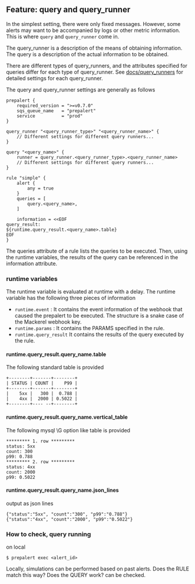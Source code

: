 ## Feature: query and query_runner

In the simplest setting, there were only fixed messages.
However, some alerts may want to be accompanied by logs or other metric information.
This is where `query` and `query_runner` come in.

The query_runner is a description of the means of obtaining information.
The query is a description of the actual information to be obtained.

There are different types of query_runners, and the attributes specified for queries differ for each type of query_runner.
See [docs/query_runners](query_runners/) for detailed settings for each query_runner.

The query and query_runner settings are generally as follows

```hcl
prepalert {
    required_version = ">=v0.7.0"
    sqs_queue_name   = "prepalert"
    service          = "prod"
}

query_runner "<query_runner_type>" "<query_runner_name>" {
    // Different settings for different query runners...
}

query "<query_name>" {
    runner = query_runner.<query_runner_type>.<query_runner_name>
    // Different settings for different query runners...
}

rule "simple" {
    alert {
        any = true
    }
    queries = [
        query.<query_name>,
    ]

    information = <<EOF
query_result:
${runtime.query_result.<query_name>.table}
EOF
}
```

The queries attribute of a rule lists the queries to be executed.
Then, using the runtime variables, the results of the query can be referenced in the information attribute.

### runtime variables

The runtime variable is evaluated at runtime with a delay.
The runtime variable has the following three pieces of information

* `runtime.event`  : It contains the event information of the webhook that caused the prepalert to be executed. The structure is a snake case of the Mackerel webhook key.
* `runtime.params` : It contains the PARAMS specified in the rule.
* `runtime.query_result` It contains the results of the query executed by the rule. 

#### runtime.query_result.__query_name__.table 

The following standard table is provided

```
+--------+-------+--------+
| STATUS | COUNT |    P99 |
+--------+-------+--------+
|    5xx |   300 |  0.788 |
|    4xx |  2000 | 0.5022 |
+--------+---- --+--------+
```

#### runtime.query_result.__query_name__.vertical_table

The following mysql \G option like table is provided

```
********* 1. row *********
status: 5xx
count: 300
p99: 0.788
********* 2. row *********
status: 4xx
count: 2000
p99: 0.5022
```


#### runtime.query_result.__query_name__.json_lines

output as json lines

```
{"status":"5xx", "count":"300", "p99":"0.788"}
{"status":"4xx", "count":"2000", "p99":"0.5022"}
```

### How to check, query running

on local 
```shell
$ prepalert exec <alert_id>
```

Locally, simulations can be performed based on past alerts.
Does the RULE match this way? Does the QUERY work? can be checked.

